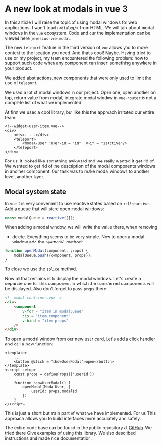 # A new look at modals in vue 3

In this article I will raise the topic of using modal windows for
web applications. I won't touch `<dialog/>` from HTML.
We will talk about modal windows in the `vue` ecosystem. Code and our
the implementation can be viewed here
[`jenesius-vue-modal`](https://github.com/Jenesius/vue-modal).

The new `teleport` feature in the third version of `vue` allows you to move
content to the location you need. And that's cool! Maybe. Having tried
to use on my project, my team encountered the following
problem: how to support such code when any component can
insert something anywhere in your product.

We added abstractions, new components that were only used
to limit the use of `teleport`.

We used a lot of modal windows in our project. Open one,
open another on top, return value from modal, integrate
modal window in `vue-router` is not a complete list of what we
implemented.

At first we used a cool library, but like this
the approach irritated our entire team:

```xhtml
<!--widget-user-item.vue-->
<div>
    <div>. . .</div>
    <teleport>
        <modal-user :user-id = "id"  v-if = "isActive"/>
    </teleport>
</div>
```

For us, it looked like something awkward and we really wanted it
get rid of. We wanted to get rid of the description of the modal components
windows in another component. Our task was to make modal
windows to another level, another layer.

## Modal system state

In `vue` it is very convenient to use reactive states based on `ref`/`reactive`.
Add a queue that will store open modal windows:

```ts
const modalQueue = reactive([]);
```

When adding a modal window, we will write the value there, when removing
- delete. Everything seems to be very simple. Now to open a modal window
  add the `openModal` method:

```javascript
function openModal(component, props) {
    modalQueue.push({component, props});
}
```

To close we use the `splice` method.

Now all that remains is to display the modal windows. Let's create a separate one for this
component in which the transferred components will be displayed. Also
don't forget to pass `props` there:

```html
<!--modal-container.vue-->
<div>
    <component 
        v-for = "item in modalQueue"
        :is = "item.component" 
        v-bind = "item.props"
    />        
</div>

```

To open a modal window from our new user card,
Let's add a click handler and call a new function:

```vue
<template>
    ...
    <button @click = "showUserModal">open</button>
</template>
<script setup>
    const props = defineProps(['userId'])
    
    function showUserModal() {
        openModal(ModalUser, {
            userId: props.modalId
        })
    }
</script>
```

This is just a short but main part of what we have implemented. For us
This approach allows you to build interfaces more accurately and safely.

The entire code base can be found in the public repository at
[GitHub](https://github.com/Jenesius/vue-modal). We tried there
Give examples of using this library. We also described
instructions and made nice documentation.